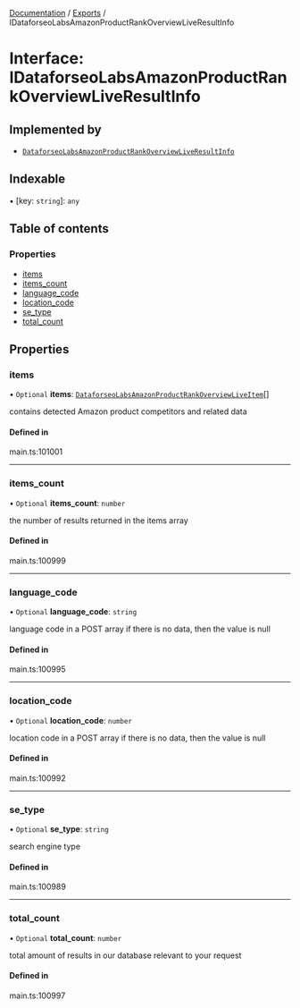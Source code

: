 [Documentation](../README.md) / [Exports](../modules.md) / IDataforseoLabsAmazonProductRankOverviewLiveResultInfo

# Interface: IDataforseoLabsAmazonProductRankOverviewLiveResultInfo

## Implemented by

- [`DataforseoLabsAmazonProductRankOverviewLiveResultInfo`](../classes/DataforseoLabsAmazonProductRankOverviewLiveResultInfo.md)

## Indexable

▪ [key: `string`]: `any`

## Table of contents

### Properties

- [items](IDataforseoLabsAmazonProductRankOverviewLiveResultInfo.md#items)
- [items\_count](IDataforseoLabsAmazonProductRankOverviewLiveResultInfo.md#items_count)
- [language\_code](IDataforseoLabsAmazonProductRankOverviewLiveResultInfo.md#language_code)
- [location\_code](IDataforseoLabsAmazonProductRankOverviewLiveResultInfo.md#location_code)
- [se\_type](IDataforseoLabsAmazonProductRankOverviewLiveResultInfo.md#se_type)
- [total\_count](IDataforseoLabsAmazonProductRankOverviewLiveResultInfo.md#total_count)

## Properties

### items

• `Optional` **items**: [`DataforseoLabsAmazonProductRankOverviewLiveItem`](../classes/DataforseoLabsAmazonProductRankOverviewLiveItem.md)[]

contains detected Amazon product competitors and related data

#### Defined in

main.ts:101001

___

### items\_count

• `Optional` **items\_count**: `number`

the number of results returned in the items array

#### Defined in

main.ts:100999

___

### language\_code

• `Optional` **language\_code**: `string`

language code in a POST array
if there is no data, then the value is null

#### Defined in

main.ts:100995

___

### location\_code

• `Optional` **location\_code**: `number`

location code in a POST array
if there is no data, then the value is null

#### Defined in

main.ts:100992

___

### se\_type

• `Optional` **se\_type**: `string`

search engine type

#### Defined in

main.ts:100989

___

### total\_count

• `Optional` **total\_count**: `number`

total amount of results in our database relevant to your request

#### Defined in

main.ts:100997
